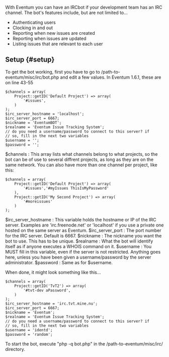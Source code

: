With Eventum you can have an IRCbot if your development team has an IRC
channel. The bot's features include, but are not limited to...

-   Authenticating users
-   Clocking in and out
-   Reporting when new issues are created
-   Reporting when issues are updated
-   Listing issues that are relevant to each user

Setup {#setup}
-----

To get the bot working, first you have to go to
/path-to-eventum/misc/irc/bot.php and edit a few values. In Eventum
1.6.1, these are on line 43-55

    $channels = array(
        Project::getID('Default Project') => array(
            '#issues',
        )
    );
    $irc_server_hostname = 'localhost';
    $irc_server_port = 6667;
    $nickname = 'EventumBOT';
    $realname = 'Eventum Issue Tracking System';
    // do you need a username/password to connect to this server? if
    // so, fill in the next two variables
    $username = '';
    $password = '';

\$channels : This array lists what channels belong to what projects, so the bot can be of use to several diffrent projects, as long as they are on the same network. You can also have more than one channel per project, like this:

<!-- -->

    $channels = array(
        Project::getID('Default Project') => array(
            '#issues','#myIssues ThisIsMyPassword'
        ),
        Project::getID('My Second Project') => array(
            '#moreissues'
        )
    );

\$irc_server_hostname : This variable holds the hostname or IP of the IRC server. Examples are 'irc.freenode.net' or 'localhost' if you use a private one hosted on the same server as Eventum.
\$irc_server_port : The port number for the IRC server. Default is 6667.
\$nickname : The nickname you want the bot to use. This has to be unique.
\$realname : What the bot will identify itself as if anyone executes a WHOIS command on it.
\$username : You MUST fill in this variable, even if the server is not restricted. Anything goes here, unless you have been given a username/password by the server administrator.
\$password : Same as for \$username.

When done, it might look something like this...

    $channels = array(
        Project::getID('TvT2') => array(
            '#tvt-dev aPassword',
        )
    );
    $irc_server_hostname = 'irc.tvt.mine.nu';
    $irc_server_port = 6667;
    $nickname = 'Eventum';
    $realname = 'Eventum Issue Tracking System';
    // do you need a username/password to connect to this server? if
    // so, fill in the next two variables
    $username = 'identd';
    $password = 'random';

To start the bot, execute "php -q bot.php" in the
/path-to-eventum/misc/irc/ directory.